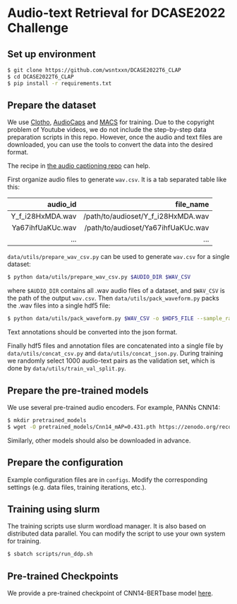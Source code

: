 # Audio-text Retrieval for DCASE2022 Challenge

## Set up environment
```bash
$ git clone https://github.com/wsntxxn/DCASE2022T6_CLAP
$ cd DCASE2022T6_CLAP
$ pip install -r requirements.txt
```

## Prepare the dataset

We use [Clotho](https://arxiv.org/abs/1910.09387), [AudioCaps](https://www.aclweb.org/anthology/N19-1011/) and [MACS](https://trepo.tuni.fi/bitstream/handle/10024/137744/Diversity_and_bias.pdf) for training. Due to the copyright problem of Youtube videos, we do not include the step-by-step data preparation scripts in this repo. However, once the audio and text files are downloaded, you can use the tools to convert the data into the desired format.

The recipe in [the audio captioning repo](https://github.com/wsntxxn/AudioCaption/tree/master/data) can help.

First organize audio files to generate `wav.csv`. It is a tab separated table like this:

|audio_id|file_name|
|----:|-----:|
|Y_f_i28HxMDA.wav|/path/to/audioset/Y_f_i28HxMDA.wav|
|Ya67ihfUaKUc.wav|/path/to/audioset/Ya67ihfUaKUc.wav|
|...  |...   |

`data/utils/prepare_wav_csv.py` can be used to generate `wav.csv` for a single dataset:
```bash
$ python data/utils/prepare_wav_csv.py $AUDIO_DIR $WAV_CSV
```
where `$AUDIO_DIR` contains all .wav audio files of a dataset, and `$WAV_CSV` is the path of the output `wav.csv`.
Then `data/utils/pack_waveform.py` packs the .wav files into a single hdf5 file:
```bash
$ python data/utils/pack_waveform.py $WAV_CSV -o $HDF5_FILE --sample_rate $SAMPLE_RATE
```

Text annotations should be converted into the json format. 

Finally hdf5 files and annotation files are concatenated into a single file by `data/utils/concat_csv.py` and `data/utils/concat_json.py`.
During training we randomly select 1000 audio-text pairs as the validation set, which is done by `data/utils/train_val_split.py`.

## Prepare the pre-trained models
We use several pre-trained audio encoders. For example, PANNs CNN14:
```bash
$ mkdir pretrained_models
$ wget -O pretrained_models/Cnn14_mAP=0.431.pth https://zenodo.org/record/3987831/files/Cnn14_mAP%3D0.431.pth
```
Similarly, other models should also be downloaded in advance.


## Prepare the configuration
Example configuration files are in `configs`. Modify the corresponding settings (e.g. data files, training iterations, etc.).

## Training using slurm
The training scripts use slurm wordload manager. It is also based on distributed data parallel. You can modify the script to use your own system for training.
```bash
$ sbatch scripts/run_ddp.sh
```

## Pre-trained Checkpoints
We provide a pre-trained checkpoint of CNN14-BERTbase model [here](https://github.com/wsntxxn/DCASE2022T6_CLAP/releases/tag/v1.0.0).

